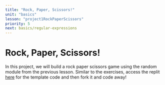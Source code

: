```yaml
---
title: "Rock, Paper, Scissors!"
unit: "basics"
lesson: "project1RockPaperScissors"
priority: 5
next: basics/regular-expressions
---
```


# Rock, Paper, Scissors!

In this project, we will build a rock paper scissors game using the random module from the previous lesson. Similar to the exercises, access the replit [here](https://replit.com/@Vennbury/RockPaperScissors) for the template code and then fork it and code away!
